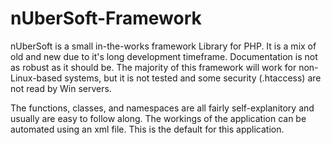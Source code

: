 # nUberSoft-Framework
nUberSoft is a small in-the-works framework Library for PHP. It is a mix of old and new due to it's long development timeframe. Documentation is not as robust as it should be. The majority of this framework will work for non-Linux-based systems, but it is not tested and some security (.htaccess) are not read by Win servers.

The functions, classes, and namespaces are all fairly self-explanitory and usually are easy to follow along. The workings of the application can be automated using an xml file. This is the default for this application.
